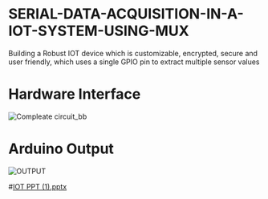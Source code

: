 # SERIAL-DATA-ACQUISITION-IN-A-IOT-SYSTEM-USING-MUX
Building a Robust IOT device which is customizable, encrypted, secure and user friendly, which uses a single GPIO pin to extract multiple sensor values

# Hardware Interface
![Compleate circuit_bb](https://user-images.githubusercontent.com/45328696/147944027-f61925b9-c08c-43a2-a621-4a4b255f1b55.png)

# Arduino Output
![OUTPUT](https://user-images.githubusercontent.com/45328696/147944326-dc1e5138-f94f-4bf8-af5a-88e79b3ac6a7.PNG)

#[IOT PPT (1).pptx](https://github.com/bendumanoharnaidu2001/SERIAL-DATA-ACQUISITION-IN-A-IOT-SYSTEM-USING-MUX/files/7802516/IOT.PPT.1.pptx)
